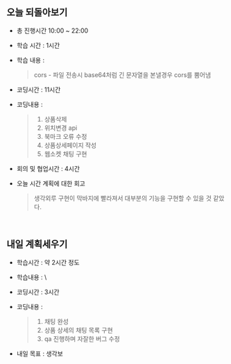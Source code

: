 ## 오늘 되돌아보기
- 총 진행시간 10:00 ~ 22:00
- 학습 시간 : 1시간
- 학습 내용 : 
  > cors - 파일 전송시 base64처럼 긴 문자열을 본낼경우 cors를 뿜어냄

- 코딩시간 : 11시간
- 코딩내용 : 
  > 1. 상품삭제
  > 2. 위치변경 api
  > 3. 북마크 오류 수정
  > 2. 상품상세페이지 작성
  > 3. 웹소켓 채팅 구현

- 회의 및 협업시간 : 4시간
- 오늘 시간 계획에 대한 회고
  > 생각외루 구현이 막바지에 빨라져서 대부분의 기능을 구현할 수 있을 것 같았다.

<br>

## 내일 계획세우기
- 학습시간 : 약 2시간 정도
- 학습내용 : \

- 코딩시간 : 3시간
- 코딩내용 :
  > 1. 채팅 완성
  > 2. 상품 상세의 채팅 목록 구현
  > 2. qa 진행하며 자잘한 버그 수정

- 내일 목표 :
  생각보